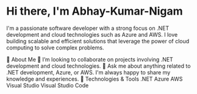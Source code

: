 # Hi there, I'm Abhay-Kumar-Nigam
 
I'm a passionate software developer with a strong focus on .NET development and cloud technologies such as Azure and AWS. I love building scalable and efficient solutions that leverage the power of cloud computing to solve complex problems.

🚀 About Me
👯 I’m looking to collaborate on projects involving .NET development and cloud technologies.
💬 Ask me about anything related to .NET development, Azure, or AWS. I'm always happy to share my knowledge and experiences.
🔧 Technologies & Tools
.NET Azure AWS Visual Studio Visual Studio Code
